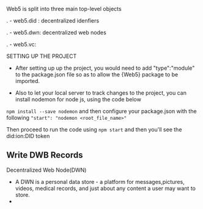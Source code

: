 Web5 is split into three main top-level objects

. - web5.did : decentralized idenfiers

. - web5.dwn: decentralized web nodes

. - web5.vc:

SETTING UP THE PROJECT

- After setting up up the project, you would need to add
  "type":"module" to the package.json file so as to allow
  the {Web5} package to be imported.

- Also to let your local server to track changes to the
  project, you can install nodemon for node js, using the code below

`npm install --save nodemon`
and then configure your package.json with the following
`"start": "nodemon <root_file_name>"`

Then proceed to run the code using
`npm start` and then you'll see the did:ion:DID token

## Write DWB Records

Decentralized Web Node(DWN)

- A DWN is a personal data store - a platform for messages,pictures, videos, medical records, and just about any content a user may want to store.
-
